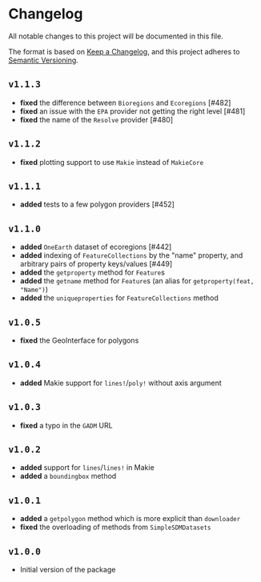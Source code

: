 # Changelog

All notable changes to this project will be documented in this file.

The format is based on [Keep a Changelog](https://keepachangelog.com/en/1.1.0/),
and this project adheres to [Semantic Versioning](https://semver.org/spec/v2.0.0.html).

## `v1.1.3`

- **fixed** the difference between `Bioregions` and `Ecoregions` [#482]
- **fixed** an issue with the `EPA` provider not getting the right level [#481]
- **fixed** the name of the `Resolve` provider [#480]

## `v1.1.2`

- **fixed** plotting support to use `Makie` instead of `MakieCore`

## `v1.1.1`

- **added** tests to a few polygon providers [#452]

## `v1.1.0`

- **added** `OneEarth` dataset of ecoregions [#442]
- **added** indexing of `FeatureCollections` by the "name" property, and arbitrary pairs of property keys/values [#449]
- **added** the `getproperty` method for `Feature`s
- **added** the `getname` method for `Feature`s (an alias for `getproperty(feat, "Name")`)
- **added** the `uniqueproperties` for `FeatureCollections` method

## `v1.0.5`

- **fixed** the GeoInterface for polygons

## `v1.0.4`

- **added** Makie support for `lines!`/`poly!` without axis argument

## `v1.0.3`

- **fixed** a typo in the `GADM` URL

## `v1.0.2`

- **added** support for `lines`/`lines!` in Makie
- **added** a `boundingbox` method

## `v1.0.1`

- **added** a `getpolygon` method which is more explicit than `downloader`
- **fixed** the overloading of methods from `SimpleSDMDatasets`

## `v1.0.0`

- Initial version of the package
